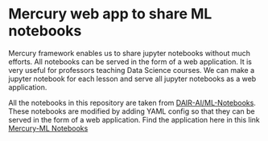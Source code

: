 # Mercury web app to share ML notebooks
Mercury framework enables us to share jupyter notebooks without much efforts. All notebooks can be served in the form of a web application. 
It is very useful for professors teaching Data Science courses. We can make a jupyter notebook for each lesson and serve all jupyter notebooks as a web application.

All the notebooks in this repository are taken from [DAIR-AI/ML-Notebooks](https://github.com/dair-ai/ML-Notebooks).
These notebooks are modified by adding YAML config so that they can be served in the form of a web application.
Find the application here in this link [Mercury-ML Notebooks](https://mlnotebooks.herokuapp.com/)
